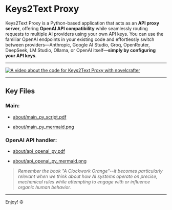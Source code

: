 # Keys2Text Proxy

Keys2Text Proxy is a Python-based application that acts as an **API proxy server**, 
offering **OpenAI API compatibility** while seamlessly routing requests to multiple 
AI providers using your own API keys. You can use the familiar OpenAI endpoints in your 
existing code and effortlessly switch between providers—Anthropic, Google AI Studio, Groq, 
OpenRouter, DeepSeek, LM Studio, Ollama, or OpenAI itself—**simply by configuring your API keys**.

---

[![A video about the code for Keys2Text Proxy with novelcrafter](https://img.youtube.com/vi/0LWMNBauqHA/0.jpg)](https://www.youtube.com/live/0LWMNBauqHA)

---

## Key Files

### Main:

- [about/main_py_script.pdf](/about/main_py_script.pdf)

- [about/main_py_mermaid.png](/about/main_py_mermaid.png)

### OpenAI API handler:

- [about/api_openai_py.pdf](/about/api_openai_py.pdf)

- [about/api_openai_py_mermaid.png](/about/api_openai_py_mermaid.png)


> *Remember the book "A Clockwork Orange"--it becomes particularly relevant when we think about how AI systems operate on precise, mechanical rules while attempting to engage with or influence organic human behavior.*

---

Enjoy! ☮️
